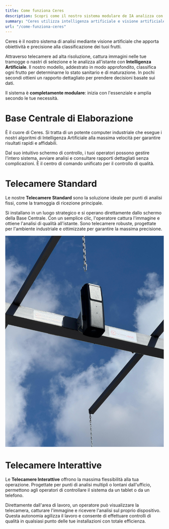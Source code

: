 ```yaml
---
title: Come funziona Ceres
description: Scopri come il nostro sistema modulare de IA analizza con precisione lo stato dei tuoi frutti, ottimizzando la qualità fin dalla ricezione.
summary: "Ceres utilizza intelligenza artificiale e visione artificiale per classificare lo stato sanitario e di maturazione dell'uva, dell'oliva e di altri frutti, in modo oggettivo e automatizzato."
url: "/come-funziona-ceres"
---
```


Ceres è il nostro sistema di analisi mediante visione artificiale che apporta obiettività e precisione alla classificazione dei tuoi frutti.

Attraverso telecamere ad alta risoluzione, cattura immagini nelle tue tramogge o nastri di selezione e le analizza all'istante con **Intelligenza Artificiale**. Il nostro modello, addestrato in modo approfondito, classifica ogni frutto per determinarne lo stato sanitario e di maturazione. In pochi secondi ottieni un rapporto dettagliato per prendere decisioni basate sui dati.

Il sistema è **completamente modulare**: inizia con l'essenziale e amplia secondo le tue necessità.

# Base Centrale di Elaborazione

È il cuore di Ceres. Si tratta di un potente computer industriale che esegue i nostri algoritmi di Intelligenza Artificiale alla massima velocità per garantire risultati rapidi e affidabili.

Dal suo intuitivo schermo di controllo, i tuoi operatori possono gestire l'intero sistema, avviare analisi e consultare rapporti dettagliati senza complicazioni. È il centro di comando unificato per il controllo di qualità.

# Telecamere Standard

Le nostre **Telecamere Standard** sono la soluzione ideale per punti di analisi fissi, come la tramoggia di ricezione principale.

Si installano in un luogo strategico e si operano direttamente dallo schermo della Base Centrale. Con un semplice clic, l'operatore cattura l'immagine e ottiene l'analisi di qualità all'istante. Sono telecamere robuste, progettate per l'ambiente industriale e ottimizzate per garantire la massima precisione.

![alt text](camara1.jpg)

# Telecamere Interattive

Le **Telecamere Interattive** offrono la massima flessibilità alla tua operazione. Progettate per punti di analisi multipli o lontani dall'ufficio, permettono agli operatori di controllare il sistema da un tablet o da un telefono.

Direttamente dall'area di lavoro, un operatore può visualizzare la telecamera, catturare l'immagine e ricevere l'analisi sul proprio dispositivo. Questa autonomia agilizza il lavoro e consente di effettuare controlli di qualità in qualsiasi punto delle tue installazioni con totale efficienza.

